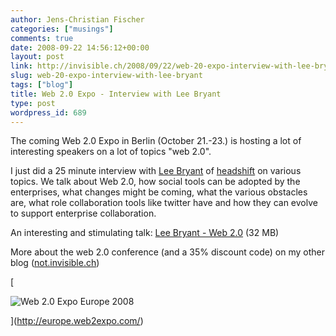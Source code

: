 ```yaml
---
author: Jens-Christian Fischer
categories: ["musings"]
comments: true
date: 2008-09-22 14:56:12+00:00
layout: post
link: http://invisible.ch/2008/09/22/web-20-expo-interview-with-lee-bryant/
slug: web-20-expo-interview-with-lee-bryant
tags: ["blog"]
title: Web 2.0 Expo - Interview with Lee Bryant
type: post
wordpress_id: 689
---
```


The coming Web 2.0 Expo in Berlin (October 21.-23.) is hosting a lot of interesting speakers on a lot of topics "web 2.0".

I just did a 25 minute interview with [Lee Bryant](http://www.headshift.com/mt/mt-cp.cgi?__mode=view&blog_id=3&id=20) of [headshift](http://headshift.com/about/overview.php) on various topics. We talk about Web 2.0, how social tools can be adopted by the enterprises, what changes might be coming, what the various obstacles are, what role collaboration tools like twitter have and how they can evolve to support enterprise collaboration.

An interesting and stimulating talk: [Lee Bryant - Web 2.0](http://invisible.bingodisk.com/public/Lee_Bryant_web20.mp3) (32 MB)

More about the web 2.0 conference (and a 35% discount code) on my other blog ([not.invisible.ch](http://not.invisible.ch/2008/09/14/web-20-21-2310-in-berlin-und-35-rabatt/))



[  


![Web 2.0 Expo Europe 2008](http://assets.en.oreilly.com/1/event/17/webexberlin2008_attending_210x60.gif)  

](http://europe.web2expo.com/)
